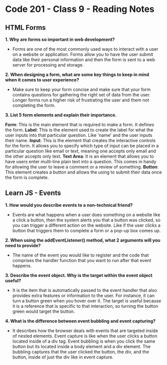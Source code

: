 # Code 201 - Class 9 - Reading Notes

## HTML Forms

**1. Why are forms so important in web development?**

- Forms are one of the most commonly used ways to interact with a user on a website or application. Forms allow you to have the user submit data like their personal information and then the form is sent to a web server for processing and storage.

**2. When designing a form, what are some key things to keep in mind when it comes to user experience?**

- Make sure to keep your form concise and make sure that your form contains questions for gathering the right set of data from the user. Longer forms run a higher risk of frustrating the user and them not completing the form.

**3. List 5 form elements and explain their importance.**

**Form**: This is the main element that is required to make a form. It defines the form.
**Label**: This is the element used to create the label for what the user inputs into that particular question. Like 'name' and the user inputs their name.
**Input**: This is the element that creates the interactive controls for the form. It allows you to specify which type of input can be placed in a particular question like email or text, meaning one accepts only email and the other accepts only text.
**Text Area**: It is an element that allows you to have users enter multi-line plain text into a question. This comes in handy for allowing the user to leave a comment or a review of something.
**Button**: This element creates a button and allows the using to submit their data once the form is complete.

## Learn JS - Events

**1. How would you describe events to a non-technical friend?**

- Events are what happens when a user does something on a website like a click a button, then the system alerts you that a button was clicked, so you can trigger a different action on the website. Like if the user clicks a button that triggers them to complete a form or a pop-up box comes up.

**2. When using the addEventListener() method, what 2 arguments will you need to provide?**

- The name of the event you would like to register and the code that comprises the handler function that you want to run after that event happens.

**3. Describe the event object. Why is the target within the event object useful?**

- It is the item that is automatically passed to the event handler that also provides extra features or information to the user. For instance, it can turn a button green when you hover over it. The target is useful because it is a reference that is specific to that interaction, so turning the button green would target the button.

**4. What is the difference between event bubbling and event capturing?**

- It describes how the browser deals with events that are targeted inside of nested elements. Event capture is like when the user clicks a button located inside of a div tag. Event bubbling is when you click the same button but its located inside a body element and a div element. The bubbling captures that the user clicked the button, the div, and the button, inside of just the div like in event capture.
